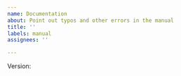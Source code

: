 ```yaml
---
name: Documentation
about: Point out typos and other errors in the manual
title: ''
labels: manual
assignees: ''

---
```


<!-- Please only report issues against the latest version of the manaul:
    https://pgf-tikz.github.io/pgf/pgfmanual.pdf -->

Version: <!-- Please insert the version from the title page -->

<!-- Please state what is wrong and on which page. -->
